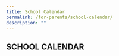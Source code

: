 ```yaml
---
title: School Calendar
permalink: /for-parents/school-calendar/
description: ""
---
```

## SCHOOL CALENDAR